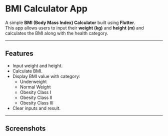 # BMI Calculator App

A simple **BMI (Body Mass Index) Calculator** built using **Flutter**.  
This app allows users to input their **weight (kg)** and **height (m)** and calculates the BMI along with the health category.

---

## Features

- Input weight and height.
- Calculate BMI.
- Display BMI value with category:
    - Underweight
    - Normal Weight
    - Obesity Class I
    - Obesity Class II
    - Obesity Class III
- Clear inputs and result.

---

## Screenshots
